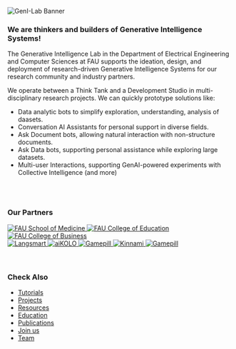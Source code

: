 ![GenI-Lab Banner](http://generativeintelligencelab.ai/images/icons/genilab-banner.png)

### We are thinkers and builders of Generative Intelligence Systems!

The Generative Intelligence Lab in the Department of Electrical Engineering and Computer Sciences at FAU supports the ideation, design, and deployment of research-driven Generative Intelligence Systems for our research community and industry partners.

We operate between a Think Tank and a Development Studio in multi-disciplinary research projects. We can quickly prototype solutions like:

* Data analytic bots to simplify exploration, understanding, analysis of daasets. 
* Conversation AI Assistants for personal support in diverse fields.
* Ask Document bots, allowing natural interaction with non-structure documents. 
* Ask Data bots, supporting personal assistance while exploring large datasets.
* Multi-user Interactions, supporting GenAI-powered experiments with Collective Intelligence
(and more)

<!---
<div class="cta-buttons">
<a href="./projects.html" class="cta-button">Bring in Ideas</a>
<a href="./collaborate.html" class="cta-button">Join Us</a>
</div>
--->

<br/>
<br/>

### Our Partners

<main>
<div class="logo-tape-wrapper" data-logo-size="35">
  <a href="https://www.fau.edu/medicine/">
    <img src="http://generativeintelligencelab.ai/images/logos/fau-som.png" alt="FAU School of Medicine" />
  </a>
  <a href="https://www.fau.edu/education/">
    <img src="http://generativeintelligencelab.ai/images/logos/fau-coe.png" alt="FAU College of Education" />
  </a>
  <a href="https://www.fau.edu/business">
    <img src="http://generativeintelligencelab.ai/images/logos/fau-cob.png" alt="FAU College of Business" />
  </a>
</div>
</main>

<main>
<div class="logo-tape-wrapper" data-logo-size="35">
  <a href="https://www.langsmart.ai">
    <img src="http://generativeintelligencelab.ai/images/logos/langsmart.png" alt="Langsmart" />
  </a>
  <a href="https://www.aikolo.com">
    <img src="http://generativeintelligencelab.ai/images/logos/aikolo.png" alt="aiKOLO" />
  </a>
    <a href="https://lamatic.ai">
    <img src="http://generativeintelligencelab.ai/images/logos/lamatic`.png" alt="Gamepill" />
  </a>
  <a href="https://www.kinnami.com">
    <img src="http://generativeintelligencelab.ai/images/logos/kinammi.png" alt="Kinnami" />
  </a>
  <a href="https://gamepill.com">
    <img src="http://generativeintelligencelab.ai/images/logos/gamepill.png" alt="Gamepill" />
  </a>
</div>
</main>

<br/>
<br/>

### Check Also

* [Tutorials](./knowledge.md#tutorials)
* [Projects](./projects.md)
* [Resources](./projects.md#resources) 
* [Education](./knowledge.md#education)
* [Publications](./knowledge.md#publications)
* [Join us](./collaborate.md)
* [Team](./people.html)


 


